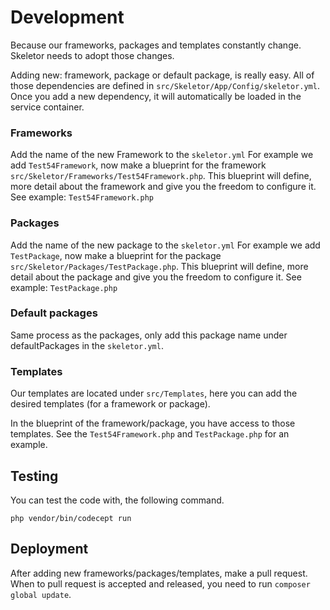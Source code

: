 # Development
Because our frameworks, packages and templates constantly change. Skeletor needs to adopt those changes.

Adding new: framework, package or default package, is really easy. All of those dependencies are defined in `src/Skeletor/App/Config/skeletor.yml`. Once you add a new dependency, it will automatically be loaded in the service container.

### Frameworks
Add the name of the new Framework to the `skeletor.yml`
For example we add `Test54Framework`, now make a blueprint for the framework `src/Skeletor/Frameworks/Test54Framework.php`.
This blueprint will define, more detail about the framework and give you the freedom to configure it.
See example: `Test54Framework.php`

### Packages
Add the name of the new package to the `skeletor.yml`
For example we add `TestPackage`, now make a blueprint for the package `src/Skeletor/Packages/TestPackage.php`.
This blueprint will define, more detail about the package and give you the freedom to configure it.
See example: `TestPackage.php`

### Default packages
Same process as the packages, only add this package name under defaultPackages in the `skeletor.yml`.

### Templates
Our templates are located under `src/Templates`, here you can add the desired templates (for a framework or package).

In the blueprint of the framework/package, you have access to those templates. See the `Test54Framework.php` and `TestPackage.php` for an example.

## Testing
You can test the code with, the following command.
```
php vendor/bin/codecept run
```

## Deployment
After adding new frameworks/packages/templates, make a pull request.
When to pull request is accepted and released, you need to run `composer global update`.